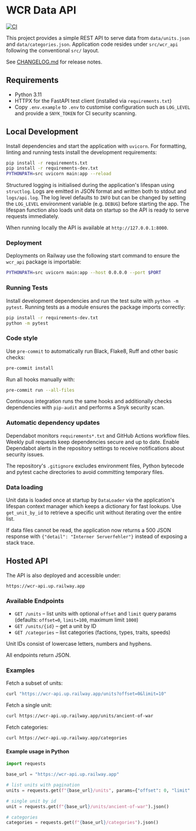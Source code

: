 # WCR Data API

[![CI](https://github.com/<owner>/wcr-api/actions/workflows/ci.yml/badge.svg)](https://github.com/<owner>/wcr-api/actions/workflows/ci.yml)

This project provides a simple REST API to serve data from `data/units.json` and
`data/categories.json`.
Application code resides under `src/wcr_api` following the conventional
`src/` layout.

See [CHANGELOG.md](CHANGELOG.md) for release notes.

## Requirements

- Python 3.11
- HTTPX for the FastAPI test client (installed via `requirements.txt`)
- Copy `.env.example` to `.env` to customise configuration such as
  ``LOG_LEVEL`` and provide a ``SNYK_TOKEN`` for CI security scanning.

## Local Development

Install dependencies and start the application with `uvicorn`.
For formatting, linting and running tests install the development requirements:

```bash
pip install -r requirements.txt
pip install -r requirements-dev.txt
PYTHONPATH=src uvicorn main:app --reload
```

Structured logging is initialised during the application's lifespan using
``structlog``. Logs are emitted in JSON format and written both to stdout and
``logs/api.log``. The log level defaults to ``INFO`` but can be changed by
setting the ``LOG_LEVEL`` environment variable (e.g. ``DEBUG``) before starting
the app. The lifespan function also loads unit data on startup so the API is
ready to serve requests immediately.

When running locally the API is available at `http://127.0.0.1:8000`.

### Deployment

Deployments on Railway use the following start command to ensure the
`wcr_api` package is importable:

```bash
PYTHONPATH=src uvicorn main:app --host 0.0.0.0 --port $PORT
```

### Running Tests

Install development dependencies and run the test suite with `python -m pytest`.
Running tests as a module ensures the package imports correctly:

```bash
pip install -r requirements-dev.txt
python -m pytest
```

### Code style

Use `pre-commit` to automatically run Black, Flake8, Ruff and
other basic checks:

```bash
pre-commit install
```

Run all hooks manually with:

```bash
pre-commit run --all-files
```

Continuous integration runs the same hooks and additionally checks
dependencies with `pip-audit` and performs a Snyk security scan.

### Automatic dependency updates

Dependabot monitors `requirements*.txt` and GitHub Actions workflow files.
Weekly pull requests keep dependencies secure and up to date. Enable
Dependabot alerts in the repository settings to receive notifications about
security issues.

The repository's `.gitignore` excludes environment files, Python bytecode and
pytest cache directories to avoid committing temporary files.

### Data loading

Unit data is loaded once at startup by `DataLoader` via the application's
lifespan context manager which keeps a dictionary for fast lookups. Use
`get_unit_by_id` to retrieve a specific unit without iterating over the entire
list.

If data files cannot be read, the application now returns a 500 JSON response
with `{"detail": "Interner Serverfehler"}` instead of exposing a stack
trace.

## Hosted API

The API is also deployed and accessible under:

```
https://wcr-api.up.railway.app
```

### Available Endpoints

- `GET /units` – list units with optional `offset` and `limit` query params
  (defaults: `offset=0`, `limit=100`, maximum limit `1000`)
- `GET /units/{id}` – get a unit by ID
- `GET /categories` – list categories (factions, types, traits, speeds)

Unit IDs consist of lowercase letters, numbers and hyphens.

All endpoints return JSON.

### Examples

Fetch a subset of units:

```bash
curl "https://wcr-api.up.railway.app/units?offset=0&limit=10"
```

Fetch a single unit:

```bash
curl https://wcr-api.up.railway.app/units/ancient-of-war
```

Fetch categories:

```bash
curl https://wcr-api.up.railway.app/categories
```

#### Example usage in Python

```python
import requests

base_url = "https://wcr-api.up.railway.app"

# list units with pagination
units = requests.get(f"{base_url}/units", params={"offset": 0, "limit": 10}).json()

# single unit by id
unit = requests.get(f"{base_url}/units/ancient-of-war").json()

# categories
categories = requests.get(f"{base_url}/categories").json()
```
